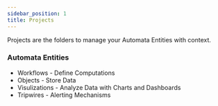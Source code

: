 ```yaml
---
sidebar_position: 1
title: Projects
---
```


Projects are the folders to manage your Automata Entities with context.

### Automata Entities

- Workflows - Define Computations
- Objects - Store Data
- Visulizations - Analyze Data with Charts and Dashboards
- Tripwires - Alerting Mechanisms